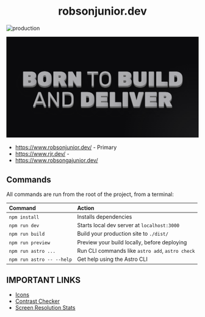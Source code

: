 <h1 align="center">robsonjunior.dev</h1>

![production](https://github.com/robsongajunior/robsonjunior.dev/actions/workflows/prod-gcp.yml/badge.svg)

<p align="center">
    <img
        src="./public/static/images/pages/ogimage-default.png"
        width="600px"
    />
</p>

- https://www.robsonjunior.dev/ - Primary
- https://www.rjr.dev/ - 
- https://www.robsongajunior.dev/


## Commands

All commands are run from the root of the project, from a terminal:

| Command                   | Action                                           |
| :------------------------ | :----------------------------------------------- |
| `npm install`             | Installs dependencies                            |
| `npm run dev`             | Starts local dev server at `localhost:3000`      |
| `npm run build`           | Build your production site to `./dist/`          |
| `npm run preview`         | Preview your build locally, before deploying     |
| `npm run astro ...`       | Run CLI commands like `astro add`, `astro check` |
| `npm run astro -- --help` | Get help using the Astro CLI                     |


## IMPORTANT LINKS

- [Icons](https://www.svgrepo.com/)
- [Contrast Checker](https://coolors.co/contrast-checker/)
- [Screen Resolution Stats](https://gs.statcounter.com/screen-resolution-stats)
